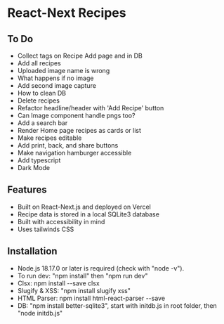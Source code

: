 # React-Next Recipes

## To Do

- Collect tags on Recipe Add page and in DB
- Add all recipes
- Uploaded image name is wrong
- What happens if no image
- Add second image capture
- How to clean DB
- Delete recipes
- Refactor headline/header with 'Add Recipe' button
- Can Image component handle pngs too?
- Add a search bar
- Render Home page recipes as cards or list
- Make recipes editable
- Add print, back, and share buttons
- Make navigation hamburger accessible
- Add typescript
- Dark Mode

## Features

- Built on React-Next.js and deployed on Vercel
- Recipe data is stored in a local SQLite3 database
- Built with accessibility in mind
- Uses tailwinds CSS

## Installation

- Node.js 18.17.0 or later is required (check with "node -v").
- To run dev: "npm install" then "npm run dev"
- Clsx: npm install --save clsx
- Slugify & XSS: "npm install slugify xss"
- HTML Parser: npm install html-react-parser --save
- DB: "npm install better-sqlite3", start with initdb.js in root folder, then "node initdb.js"